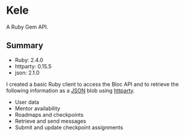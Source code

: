 # Kele
A Ruby Gem API.

## Summary

- Ruby: 2.4.0
- httparty: 0.15.5
- json: 2.1.0

I created a basic Ruby client to access the Bloc API and to retrieve the following information as a [JSON](https://github.com/flori/json) blob using [httparty](https://github.com/jnunemaker/httparty).

- User data
- Mentor availability
- Roadmaps and checkpoints
- Retrieve and send messages
- Submit and update checkpoint assignments
